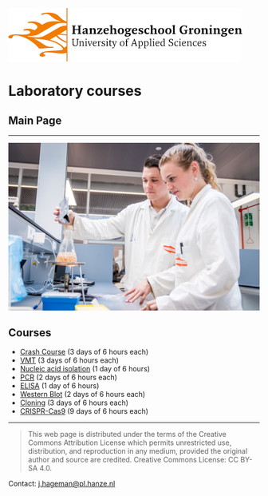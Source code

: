 ![Hanze](hanze/hanze.png)

# Laboratory courses

## Main Page
---

![Pic](impression/impression.jpg)

## Courses
- [Crash Course](./short/short.html) (3 days of 6 hours each)
- [VMT](./vmt/vmt.html) (3 days of 6 hours each)
- [Nucleic acid isolation](./nucleic_acid_isolation/nucleic_acid_isolation.html) (1 day of 6 hours)
- [PCR](./pcr/pcr.html) (2 days of 6 hours each)
- [ELISA](./elisa/elisa.html) (1 day of 6 hours)
- [Western Blot](./western_blot/western_blot.html) (2 days of 6 hours each)
- [Cloning](./cloning/cloning.html) (3 days of 6 hours each)
- [CRISPR-Cas9](./crispr/crispr.html) (9 days of 6 hours each)

--- 


>This web page is distributed under the terms of the Creative Commons Attribution License which permits unrestricted use, distribution, and reproduction in any medium, provided the original author and source are credited.
>Creative Commons License: CC BY-SA 4.0.

Contact: j.hageman@pl.hanze.nl

